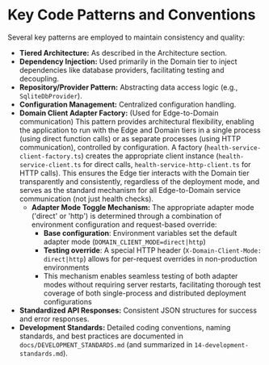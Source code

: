 # Key Code Patterns and Conventions

Several key patterns are employed to maintain consistency and quality:

- **Tiered Architecture:** As described in the Architecture section.
- **Dependency Injection:** Used primarily in the Domain tier to inject dependencies like database providers, facilitating testing and decoupling.
- **Repository/Provider Pattern:** Abstracting data access logic (e.g., `SqliteDbProvider`).
- **Configuration Management:** Centralized configuration handling.
- **Domain Client Adapter Factory:** (Used for Edge-to-Domain communication) This pattern provides architectural flexibility, enabling the application to run with the Edge and Domain tiers in a single process (using direct function calls) or as separate processes (using HTTP communication), controlled by configuration. A factory (`health-service-client-factory.ts`) creates the appropriate client instance (`health-service-client.ts` for direct calls, `health-service-http-client.ts` for HTTP calls). This ensures the Edge tier interacts with the Domain tier transparently and consistently, regardless of the deployment mode, and serves as the standard mechanism for all Edge-to-Domain service communication (not just health checks).
  - **Adapter Mode Toggle Mechanism:** The appropriate adapter mode ('direct' or 'http') is determined through a combination of environment configuration and request-based override:
    - **Base configuration**: Environment variables set the default adapter mode (`DOMAIN_CLIENT_MODE=direct|http`)
    - **Testing override**: A special HTTP header (`X-Domain-Client-Mode: direct|http`) allows for per-request overrides in non-production environments
    - This mechanism enables seamless testing of both adapter modes without requiring server restarts, facilitating thorough test coverage of both single-process and distributed deployment configurations
- **Standardized API Responses:** Consistent JSON structures for success and error responses.
- **Development Standards:** Detailed coding conventions, naming standards, and best practices are documented in `docs/DEVELOPMENT_STANDARDS.md` (and summarized in `14-development-standards.md`).
